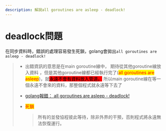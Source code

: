 ```yaml
---
description: 解說all goroutines are asleep - deadlock!
---
```


# deadlock問題

在同步資料時，錯誤的處理容易發生死鎖，golang會拋出`all goroutines are asleep - deadlock!`

> * 出錯資訊的意思是在main goroutine線中， 期待從其他goroutine線放入資料 ，但是其他goroutine線都已經執行完了(<mark style="color:red;">all goroutines are asleep</mark>)，就<mark style="background-color:red;">永遠不會有資料放入管道。</mark> 所以main goroutine線在等一個永遠不會來的資料，那整個程式就永遠等下去了
> * [golang報錯： all goroutines are asleep - deadlock!](https://www.gushiciku.cn/pl/21LJ/zh-tw)
> *   <mark style="color:red;">死鎖</mark>
>
>     > 所有的並發協程彼此等待，除非外界的干預，否則程式將永遠無法恢復運行。

